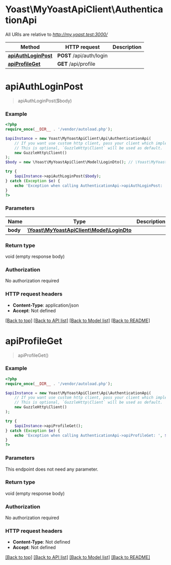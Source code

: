 # Yoast\MyYoastApiClient\AuthenticationApi

All URIs are relative to *http://my.yoast.test:3000/*

Method | HTTP request | Description
------------- | ------------- | -------------
[**apiAuthLoginPost**](AuthenticationApi.md#apiauthloginpost) | **POST** /api/auth/login | 
[**apiProfileGet**](AuthenticationApi.md#apiprofileget) | **GET** /api/profile | 

# **apiAuthLoginPost**
> apiAuthLoginPost($body)



### Example
```php
<?php
require_once(__DIR__ . '/vendor/autoload.php');

$apiInstance = new Yoast\MyYoastApiClient\Api\AuthenticationApi(
    // If you want use custom http client, pass your client which implements `GuzzleHttp\ClientInterface`.
    // This is optional, `GuzzleHttp\Client` will be used as default.
    new GuzzleHttp\Client()
);
$body = new \Yoast\MyYoastApiClient\Model\LoginDto(); // \Yoast\MyYoastApiClient\Model\LoginDto | 

try {
    $apiInstance->apiAuthLoginPost($body);
} catch (Exception $e) {
    echo 'Exception when calling AuthenticationApi->apiAuthLoginPost: ', $e->getMessage(), PHP_EOL;
}
?>
```

### Parameters

Name | Type | Description  | Notes
------------- | ------------- | ------------- | -------------
 **body** | [**\Yoast\MyYoastApiClient\Model\LoginDto**](../Model/LoginDto.md)|  |

### Return type

void (empty response body)

### Authorization

No authorization required

### HTTP request headers

 - **Content-Type**: application/json
 - **Accept**: Not defined

[[Back to top]](#) [[Back to API list]](../../README.md#documentation-for-api-endpoints) [[Back to Model list]](../../README.md#documentation-for-models) [[Back to README]](../../README.md)

# **apiProfileGet**
> apiProfileGet()



### Example
```php
<?php
require_once(__DIR__ . '/vendor/autoload.php');

$apiInstance = new Yoast\MyYoastApiClient\Api\AuthenticationApi(
    // If you want use custom http client, pass your client which implements `GuzzleHttp\ClientInterface`.
    // This is optional, `GuzzleHttp\Client` will be used as default.
    new GuzzleHttp\Client()
);

try {
    $apiInstance->apiProfileGet();
} catch (Exception $e) {
    echo 'Exception when calling AuthenticationApi->apiProfileGet: ', $e->getMessage(), PHP_EOL;
}
?>
```

### Parameters
This endpoint does not need any parameter.

### Return type

void (empty response body)

### Authorization

No authorization required

### HTTP request headers

 - **Content-Type**: Not defined
 - **Accept**: Not defined

[[Back to top]](#) [[Back to API list]](../../README.md#documentation-for-api-endpoints) [[Back to Model list]](../../README.md#documentation-for-models) [[Back to README]](../../README.md)


